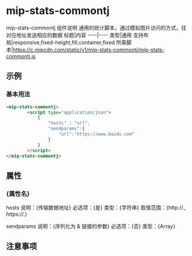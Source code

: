 # mip-stats-commontj

mip-stats-commontj 组件说明
通用的统计脚本，通过模拟图片访问的方式，往对应地址发送相应的数据
标题|内容
----|----
类型|通用
支持布局|responsive,fixed-height,fill,container,fixed
所需脚本|https://c.mipcdn.com/static/v1/mip-stats-commontj/mip-stats-commontj.js

## 示例

### 基本用法
```html
<mip-stats-commontj>
        <script type="application/json">
            {
                "hosts" : "url",
                "sendparams":{
                    "url":"https://www.baidu.com"
                }
            }
        </script>
</mip-stats-commontj>
```

## 属性

### {属性名}
hosts
说明：{传输数据地址}
必选项：{是}
类型：{字符串}
取值范围：{http://.*, https://.*}

sendparams
说明：{序列化为 & 链接的参数}
必选项：{否}
类型：{Array}

## 注意事项

